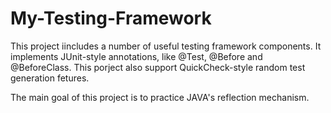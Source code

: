 # My-Testing-Framework
This project iincludes a number of useful testing framework components. 
It implements JUnit-style annotations, like @Test, @Before and @BeforeClass. 
This porject also support QuickCheck-style random test generation fetures.

The main goal of this project is to practice JAVA's reflection mechanism.
